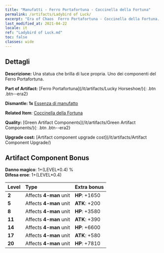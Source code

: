 ```yaml
---
title: "Manufatti - Ferro Portafortuna - Coccinella della Fortuna"
permalink: /artifacts/Ladybird of Luck/
excerpt: "Era of Chaos  Ferro Portafortuna - Coccinella della Fortuna. Una statua che brilla di luce propria. Uno dei componenti del Ferro Portafortuna."
last_modified_at: 2021-04-22
locale: it
ref: "Ladybird of Luck.md"
toc: false
classes: wide
---
```




## Dettagli

 **Descrizione:** Una statua che brilla di luce propria. Uno dei componenti del Ferro Portafortuna.

 **Part of Artifact:** [Ferro Portafortuna](/it/artifacts/Lucky Horseshoe/){: .btn .btn--era2}

 **Dismantle: 1x** [Essenza di manufatto](/ItemsIT/con_905/)

 **Related Item**: [Coccinella della Fortuna](/ItemsIT/art_111/)

 **Quality:** [Green Artifact Components](/it/artifacts/Green Artifact Components/){: .btn .btn--era2}

 **Upgrade cost:** [Artifact component upgrade cost](/it/artifacts/Artifact Component Upgrade/)

## Artifact Component Bonus

  **Danno magico**: 1+(LEVEL\*0.4) %<br/>**Difesa eroe**: 1+(LEVEL\*0.4)

  |  Level  | Type |    Extra bonus  | 
  |:--------|:-----|:----------------| 
  | **2** | Affects **4-man** unit | **HP**: +1650 | 
  | **5** | Affects **4-man** unit | **ATK**: +200 | 
  | **8** | Affects **4-man** unit | **HP**: +3580 | 
  | **11** | Affects **4-man** unit | **ATK**: +390 | 
  | **14** | Affects **4-man** unit | **HP**: +6600 | 
  | **17** | Affects **4-man** unit | **ATK**: +580 | 
  | **20** | Affects **4-man** unit | **HP**: +7810 | 
